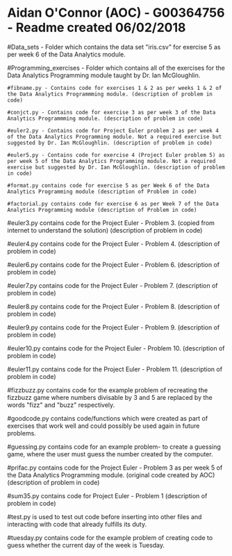 # Aidan O'Connor (AOC) - G00364756 - Readme created 06/02/2018

#Data_sets - Folder which contains the data set "iris.csv" for exercise 5 as per week 6 of the Data Analytics module.

#Programming_exercises - Folder which contains all of the exercises for the Data Analytics Programming module taught by Dr. Ian McGloughlin.
    
    #fibname.py - Contains code for exercises 1 & 2 as per weeks 1 & 2 of the Data Analytics Programmming module. (description of problem in code)

    #conjct.py - Contains code for exercise 3 as per week 3 of the Data Analytics Programmming module. (description of problem in code)

    #euler2.py - Contains code for Project Euler problem 2 as per week 4 of the Data Analytics Programming module. Not a required exercise but suggested by Dr. Ian McGloughlin. (description of problem in code)

    #euler5.py - Contains code for exercise 4 (Project Euler problem 5) as per week 5 of the Data Analytics Programming module. Not a required exercise but suggested by Dr. Ian McGloughlin. (description of problem in code)

    #format.py contains code for exercise 5 as per Week 6 of the Data Analytics Programming module (description of Problem in code)

    #factorial.py contains code for exercise 6 as per Week 7 of the Data Analytics Programming module (description of Problem in code)

#euler3.py contains code for the Project Euler - Problem 3. (copied from internet to understand the solution) (description of problem in code)

#euler4.py contains code for the Project Euler - Problem 4. (description of problem in code)

#euler6.py contains code for the Project Euler - Problem 6. (description of problem in code)

#euler7.py contains code for the Project Euler - Problem 7. (description of problem in code)

#euler8.py contains code for the Project Euler - Problem 8. (description of problem in code)

#euler9.py contains code for the Project Euler - Problem 9. (description of problem in code)

#euler10.py contains code for the Project Euler - Problem 10. (description of problem in code)

#euler11.py contains code for the Project Euler - Problem 11. (description of problem in code)

#fizzbuzz.py contains code for the example problem of recreating the fizzbuzz game where numbers divisable by 3 and 5 are replaced by the words "fizz" and "buzz" respectively.

#goodcode.py contains code/functions which were created as part of exercises that work well and could possibly be used again in future problems.

#guessing.py contains code for an example problem- to create a guessing game, where the user must guess the number created by the computer.

#prifac.py contains code for the Project Euler - Problem 3 as per week 5 of the Data Analytics Programming module. (original code created by AOC) (description of problem in code)

#sum35.py contains code for Project Euler - Problem 1 (description of problem in code)

#test.py is used to test out code before inserting into other files and interacting with code that already fulfills its duty.

#tuesday.py contains code for the example problem of creating code to guess whether the current day of the week is Tuesday.

